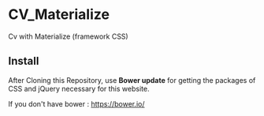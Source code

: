 # CV_Materialize
Cv with Materialize (framework CSS)

## Install

After Cloning this Repository, use **Bower update** for getting the packages of CSS and jQuery necessary for this website.

If you don't have bower : https://bower.io/
